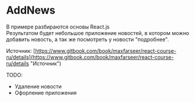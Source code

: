 # AddNews
В примере разбираются основы React.js<br/>
Результатом будет небольшое приложение новостей, в котором можно добавить новость, а так же посмотреть у новости "подробнее".<br/>

Источник: [https://www.gitbook.com/book/maxfarseer/react-course-ru/details](https://www.gitbook.com/book/maxfarseer/react-course-ru/details "Источник")<br/>

TODO:
- Удаление новости<br/>
- Офорление приложения
